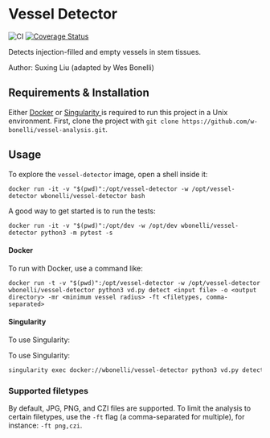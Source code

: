 # Vessel Detector

![CI](https://github.com/w-bonelli/vessel-detector/workflows/CI/badge.svg) [![Coverage Status](https://coveralls.io/repos/github/w-bonelli/vessel-detector/badge.svg?branch=master)](https://coveralls.io/github/w-bonelli/vessel-detector?branch=master)

Detects injection-filled and empty vessels in stem tissues.

Author: Suxing Liu (adapted by Wes Bonelli)

## Requirements & Installation

Either [Docker](https://www.docker.com/) or [Singularity ](https://sylabs.io/singularity/) is required to run this project in a Unix environment. First, clone the project with `git clone https://github.com/w-bonelli/vessel-analysis.git`.

## Usage

To explore the `vessel-detector` image, open a shell inside it:

```shell
docker run -it -v "$(pwd)":/opt/vessel-detector -w /opt/vessel-detector wbonelli/vessel-detector bash
```

A good way to get started is to run the tests:

```shell
docker run -it -v "$(pwd)":/opt/dev -w /opt/dev wbonelli/vessel-detector python3 -m pytest -s
```

#### Docker

To run with Docker, use a command like:

```shell
docker run -t -v "$(pwd)":/opt/vessel-detector -w /opt/vessel-detector wbonelli/vessel-detector python3 vd.py detect <input file> -o <output directory> -mr <minimum vessel radius> -ft <filetypes, comma-separated>
```

#### Singularity

To use Singularity:

To use Singularity:

```bash
singularity exec docker://wbonelli/vessel-detector python3 vd.py detect <input file> -o <output directory> -mr <minimum vessel radius> -ft <filetypes, comma-separated>
```

### Supported filetypes

By default, JPG, PNG, and CZI files are supported. To limit the analysis to certain filetypes, use the `-ft` flag (a comma-separated for multiple), for instance: `-ft png,czi`.
